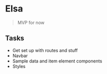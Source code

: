 # Elsa

> MVP for now

## Tasks

- Get set up with routes and stuff
- Navbar
- Sample data and item element components
- Styles